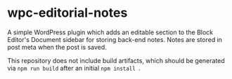 # wpc-editorial-notes
A simple WordPress plugin which adds an editable section to the Block Editor's Document sidebar for storing back-end notes. Notes are stored in post meta when the post is saved.

This repository does not include build artifacts, which should be generated via `npm run build` after an initial `npm install `.